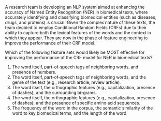 A research team is developing an NLP system aimed at enhancing the accuracy of Named Entity Recognition (NER) in biomedical texts, where accurately identifying and classifying biomedical entities (such as diseases, drugs, and proteins) is crucial. Given the complex nature of these texts, the team decided to employ Conditional Random Fields (CRFs) due to their ability to capture both the lexical features of the words and the context in which they appear. They are now in the phase of feature engineering to improve the performance of their CRF model.

Which of the following feature sets would likely be MOST effective for improving the performance of the CRF model for NER in biomedical texts?

1. The word itself, part-of-speech tags of neighboring words, and presence of numbers.
2. The word itself, part-of-speech tags of neighboring words, and the genre of the text (e.g., research article, review article).
3. The word itself, the orthographic features (e.g., capitalization, presence of dashes), and the surrounding bi-grams.
4. The word itself, the orthographic features (e.g., capitalization, presence of dashes), and the presence of specific amino acid sequences.
5. The frequency of the word in the corpus, the semantic similarity of the word to key biomedical terms, and the length of the word.